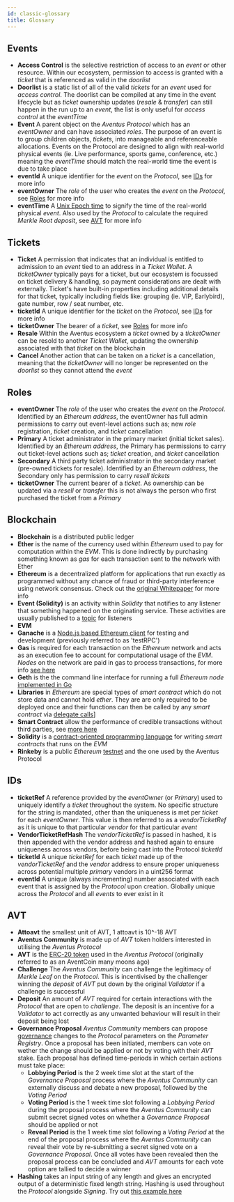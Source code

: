 ```yaml
---
id: classic-glossary
title: Glossary
---
```


## Events

- **Access Control** is the selective restriction of access to an _event_ or other resource. Within our ecosystem, permission to access is granted with a _ticket_ that is referenced as valid in the _doorlist_
- **Doorlist** is a static list of all of the valid _tickets_ for an _event_ used for _access control_. The doorlist can be compiled at any time in the event lifecycle but as _ticket_ ownership updates (_resale_ & _transfer_) can still happen in the run up to an _event_, the list is only useful for _access control_ at the _eventTime_
- **Event** A parent object on the _Aventus Protocol_ which has an _eventOwner_ and can have associated _roles_. The purpose of an event is to group children objects, _tickets_, into manageable and referenceable allocations. Events on the Protocol are designed to align with real-world physical events (ie. Live performance, sports game, conference, etc.) meaning the _eventTime_ should match the real-world time the event is due to take place
- **eventId** A unique identifier for the _event_ on the _Protocol_, see [IDs](glossary#ids) for more info
- **eventOwner** The _role_ of the user who creates the _event_ on the _Protocol_, see [Roles](glossary#roles) for more info
- **eventTime** A [Unix Epoch time](https://en.wikipedia.org/wiki/Unix_time) to signify the time of the real-world physical _event_. Also used by the _Protocol_ to calculate the required _Merkle Root_ _deposit_, see [AVT](glossary#avt) for more info

## Tickets

- **Ticket** A permission that indicates that an individual is entitled to admission to an _event_ tied to an address in a _Ticket Wallet_. A _ticketOwner_ typically pays for a ticket, but our ecosystem is focussed on ticket delivery & handling, so payment considerations are dealt with externally. Ticket's have built-in properties including additional details for that ticket, typically including fields like: grouping (ie. VIP, Earlybird), gate number, row / seat number, etc.
- **ticketId** A unique identifier for the _ticket_ on the _Protocol_, see [IDs](glossary#ids) for more info
- **ticketOwner** The bearer of a _ticket_, see [Roles](glossary#roles) for more info
- **Resale** Within the Aventus ecosystem a _ticket_ owned by a _ticketOwner_ can be resold to another _Ticket Wallet_, updating the ownership associated with that _ticket_ on the blockchain
- **Cancel** Another action that can be taken on a _ticket_ is a cancellation, meaning that the _ticketOwner_ will no longer be represented on the _doorlist_ so they cannot attend the _event_

## Roles

- **eventOwner** The _role_ of the user who creates the _event_ on the _Protocol_. Identified by an _Ethereum_ _address_, the eventOwner has full admin permissions to carry out event-level actions such as; new _role_ registration, _ticket_ creation, and _ticket_ cancellation
- **Primary** A ticket administrator in the primary market (initial ticket sales). Identified by an _Ethereum_ _address_, the Primary has permissions to carry out ticket-level actions such as; _ticket_ creation, and _ticket_ cancellation
- **Secondary** A third party ticket administrator in the secondary market (pre-owned tickets for resale). Identified by an _Ethereum_ _address_, the Secondary only has permission to carry _resell_ _tickets_
- **ticketOwner** The current bearer of a _ticket_. As ownership can be updated via a _resell_ or _transfer_ this is not always the person who first purchased the ticket from a _Primary_

## Blockchain

- **Blockchain** is a distributed public ledger
- **Ether** is the name of the currency used within _Ethereum_ used to pay for computation within the _EVM_. This is done indirectly by purchasing something known as _gas_ for each transaction sent to the network with Ether
- **Ethereum** is a decentralized platform for applications that run exactly as programmed without any chance of fraud or third-party interference using network consensus. Check out the [original Whitepaper](https://github.com/ethereum/wiki/wiki/White-Paper) for more info
- **Event (Solidity)** is an activity within _Solidity_ that notifies to any listener that something happened on the originating service. These activities are usually published to a [topic](https://ethereum.stackexchange.com/questions/12950/what-are-event-topics) for listeners
- **EVM**
- **Ganache** is a [Node.js based Ethereum client](http://truffleframework.com/ganache/) for testing and development (previously referred to as 'testRPC')
- **Gas** is required for each transaction on the _Ethereum_ network and acts as an execution fee to account for computational usage of the _EVM_. _Nodes_ on the network are paid in gas to process transactions, for more info [see here](https://blockgeeks.com/guides/ethereum-gas-step-by-step-guide/)
- **Geth** is the the command line interface for running a full _Ethereum_ _node_ [implemented in Go](https://geth.ethereum.org/)
- **Libraries** in _Ethereum_ are special types of _smart contract_ which do not store data and cannot hold _ether_. They are are only required to be deployed once and their functions can then be called by any _smart contract_ via [delegate calls](https://blog.aragon.one/library-driven-development-in-solidity-2bebcaf88736)]
- **Smart Contract** allow the performance of credible transactions without third parties, see [more here](https://en.wikipedia.org/wiki/Smart_contract)
- **Solidity** is a [contract-oriented programming language](https://solidity.readthedocs.io/en/latest/) for writing _smart contracts_ that runs on the _EVM_
- **Rinkeby** is a public _Ethereum_ [testnet](https://support.coinbase.com/customer/en/portal/articles/1973566-what-is-the-testnet-) and the one used by the Aventus Protocol

## IDs

- **ticketRef** A reference provided by the _eventOwner_ (or _Primary_) used to uniquely identify a _ticket_ throughout the system. No specific structure for the string is mandated, other than the uniqueness is met per _ticket_ for each _eventOwner_. This value is then referred to as a _vendorTicketRef_ as it is unique to that particular _vendor_ for that particular _event_
- **VendorTicketRefHash** The _vendorTicketRef_ is passed in hashed, it is then appended with the vendor address and hashed again to ensure uniqueness across vendors, before being cast into the Protocol _ticketId_
- **ticketId** A unique _ticketRef_ for each _ticket_ made up of the _vendorTicketRef_ and the _vendor_ address to ensure proper uniqueness across potential multiple _primary_ vendors in a uint256 format
- **eventId** A unique (always incrementing) number associated with each event that is assigned by the _Protocol_ upon creation. Globally unique across the _Protocol_ and all _events_ to ever exist in it

## AVT

- **Attoavt** the smallest unit of AVT, 1 attoavt is 10^-18 AVT
- **Aventus Community** is made up of _AVT_ token holders interested in utilising the _Aventus Protocol_
- **AVT** is the [ERC-20 token](https://en.wikipedia.org/wiki/ERC-20) used in the _Aventus Protocol_ (originally referred to as an AventCoin many moons ago)
- **Challenge** The _Aventus Community_ can challenge the legitimacy of _Merkle Leaf_ on the _Protocol_. This is incentivised by the challenger winning the _deposit_ of _AVT_ put down by the original _Validator_ if a challenge is successful
- **Deposit** An amount of _AVT_ required for certain interactions with the _Protocol_ that are open to _challenge_. The deposit is an incentive for a _Validator_ to act correctly as any unwanted behaviour will result in their deposit being lost
- **Governance Proposal** _Aventus Community_ members can propose [governance](https://blockonomi.com/blockchain-governance/) changes to the _Protocol_ parameters on the _Parameter Registry_. Once a proposal has been initiated, members can vote on wether the change should be applied or not by voting with their _AVT_ stake. Each proposal has defined time-periods in which certain actions must take place:
  - **Lobbying Period** is the 2 week time slot at the start of the _Governance Proposal_ process where the _Aventus Community_ can externally discuss and debate a new proposal, followed by the _Voting Period_
  - **Voting Period** is the 1 week time slot following a _Lobbying Period_ during the proposal process where the _Aventus Community_ can submit secret signed votes on whether a _Governance Proposal_ should be applied or not
  - **Reveal Period** is the 1 week time slot following a _Voting Period_ at the end of the proposal process where the _Aventus Community_ can reveal their vote by re-submitting a secret signed vote on a _Governance Proposal_. Once all votes have been revealed then the
  proposal process can be concluded and _AVT_ amounts for each vote option are tallied to decide a winner
- **Hashing** takes an input string of any length and gives an encrypted output of a deterministic fixed length string. Hashing is used throughout the _Protocol_ alongside _Signing_. Try out [this example here](https://emn178.github.io/online-tools/keccak_256.html)
